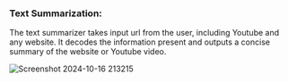 ### Text Summarization:
The text summarizer takes input url from the user, including Youtube and any website. It decodes the information present and outputs a concise summary of the website or Youtube video.

![Screenshot 2024-10-16 213215](https://github.com/user-attachments/assets/a86bea0f-3286-413b-b1f9-115fbc196ace)
